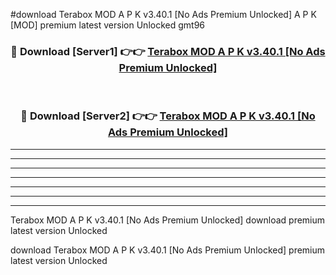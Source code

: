 #download Terabox MOD A P K v3.40.1 [No Ads Premium Unlocked]  A P K [MOD] premium latest version Unlocked gmt96 



<div align="center">
<h3>🔴 Download [Server1] 👉👉 <a href="https://apkdownload2.web.app/">Terabox MOD A P K v3.40.1 [No Ads Premium Unlocked] </a></h3><br>

<h3>🔴 Download [Server2] 👉👉 <a href="https://apkdownload2.web.app/">Terabox MOD A P K v3.40.1 [No Ads Premium Unlocked] </a></h3>
</div>





----------------------------------------------------------

----------------------------------------------------------

----------------------------------------------------------

----------------------------------------------------------

----------------------------------------------------------

----------------------------------------------------------

----------------------------------------------------------

Terabox MOD A P K v3.40.1 [No Ads Premium Unlocked]  download premium latest version Unlocked

download Terabox MOD A P K v3.40.1 [No Ads Premium Unlocked]  premium latest version Unlocked
